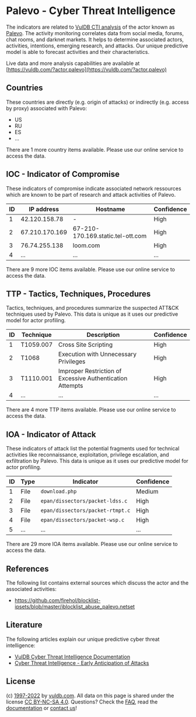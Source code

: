 # Palevo - Cyber Threat Intelligence

The indicators are related to [VulDB CTI analysis](https://vuldb.com/?kb.cti) of the actor known as [Palevo](https://vuldb.com/?actor.palevo). The activity monitoring correlates data from social media, forums, chat rooms, and darknet markets. It helps to determine associated actors, activities, intentions, emerging research, and attacks. Our unique predictive model is able to forecast activities and their characteristics.

Live data and more analysis capabilities are available at [https://vuldb.com/?actor.palevo](https://vuldb.com/?actor.palevo)

## Countries

These countries are directly (e.g. origin of attacks) or indirectly (e.g. access by proxy) associated with Palevo:

* US
* RU
* ES
* ...

There are 1 more country items available. Please use our online service to access the data.

## IOC - Indicator of Compromise

These indicators of compromise indicate associated network ressources which are known to be part of research and attack activities of Palevo.

ID | IP address | Hostname | Confidence
-- | ---------- | -------- | ----------
1 | 42.120.158.78 | - | High
2 | 67.210.170.169 | 67-210-170.169.static.tel-ott.com | High
3 | 76.74.255.138 | loom.com | High
4 | ... | ... | ...

There are 9 more IOC items available. Please use our online service to access the data.

## TTP - Tactics, Techniques, Procedures

Tactics, techniques, and procedures summarize the suspected ATT&CK techniques used by Palevo. This data is unique as it uses our predictive model for actor profiling.

ID | Technique | Description | Confidence
-- | --------- | ----------- | ----------
1 | T1059.007 | Cross Site Scripting | High
2 | T1068 | Execution with Unnecessary Privileges | High
3 | T1110.001 | Improper Restriction of Excessive Authentication Attempts | High
4 | ... | ... | ...

There are 4 more TTP items available. Please use our online service to access the data.

## IOA - Indicator of Attack

These indicators of attack list the potential fragments used for technical activities like reconnaissance, exploitation, privilege escalation, and exfiltration by Palevo. This data is unique as it uses our predictive model for actor profiling.

ID | Type | Indicator | Confidence
-- | ---- | --------- | ----------
1 | File | `download.php` | Medium
2 | File | `epan/dissectors/packet-ldss.c` | High
3 | File | `epan/dissectors/packet-rtmpt.c` | High
4 | File | `epan/dissectors/packet-wsp.c` | High
5 | ... | ... | ...

There are 29 more IOA items available. Please use our online service to access the data.

## References

The following list contains external sources which discuss the actor and the associated activities:

* https://github.com/firehol/blocklist-ipsets/blob/master/iblocklist_abuse_palevo.netset

## Literature

The following articles explain our unique predictive cyber threat intelligence:

* [VulDB Cyber Threat Intelligence Documentation](https://vuldb.com/?kb.cti)
* [Cyber Threat Intelligence - Early Anticipation of Attacks](https://www.scip.ch/en/?labs.20201022)

## License

(c) [1997-2022](https://vuldb.com/?kb.changelog) by [vuldb.com](https://vuldb.com/?kb.about). All data on this page is shared under the license [CC BY-NC-SA 4.0](https://creativecommons.org/licenses/by-nc-sa/4.0/). Questions? Check the [FAQ](https://vuldb.com/?kb.faq), read the [documentation](https://vuldb.com/?kb) or [contact us](https://vuldb.com/?contact)!
